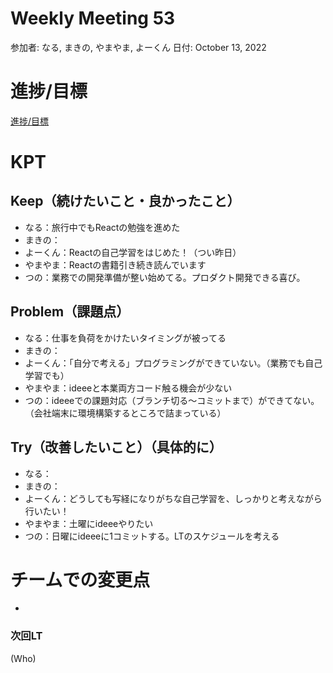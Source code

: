 # Weekly Meeting 53

参加者: なる, まきの, やまやま, よーくん
日付: October 13, 2022

# 進捗/目標

[進捗/目標](Weekly%20Meeting%2053%20318eb99718d14458aa12a54931d9d5f6/%E9%80%B2%E6%8D%97%20%E7%9B%AE%E6%A8%99%204f0d5db3f6124f0787b249820d16307c.csv)

# KPT

## Keep（続けたいこと・良かったこと）

- なる：旅行中でもReactの勉強を進めた
- まきの：
- よーくん：Reactの自己学習をはじめた！（つい昨日）
- やまやま：Reactの書籍引き続き読んでいます
- つの：業務での開発準備が整い始めてる。プロダクト開発できる喜び。

## Problem（課題点）

- なる：仕事を負荷をかけたいタイミングが被ってる
- まきの：
- よーくん：「自分で考える」プログラミングができていない。（業務でも自己学習でも）
- やまやま：ideeeと本業両方コード触る機会が少ない
- つの：ideeeでの課題対応（ブランチ切る～コミットまで）ができてない。（会社端末に環境構築するところで詰まっている）

## Try（改善したいこと）（具体的に）

- なる：
- まきの：
- よーくん：どうしても写経になりがちな自己学習を、しっかりと考えながら行いたい！
- やまやま：土曜にideeeやりたい
- つの：日曜にideeeに1コミットする。LTのスケジュールを考える

# チームでの変更点

- 

### 次回LT

(Who)